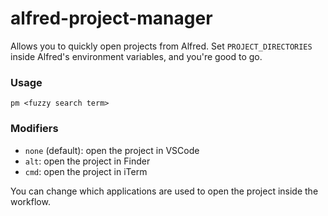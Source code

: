 # alfred-project-manager

Allows you to quickly open projects from Alfred.
Set `PROJECT_DIRECTORIES` inside Alfred's environment variables, and you're good to go.

### Usage

```
pm <fuzzy search term>
```

### Modifiers

* `none` (default): open the project in VSCode
* `alt`: open the project in Finder
* `cmd`: open the project in iTerm

You can change which applications are used to open the project inside the workflow.
